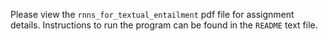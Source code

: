 Please view the ``rnns_for_textual_entailment`` pdf file for assignment details. Instructions to run the program can be found in the ``README`` text file.  

